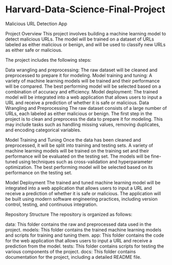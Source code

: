 # Harvard-Data-Science-Final-Project

Malicious URL Detection App

Project Overview
This project involves building a machine learning model to detect malicious URLs. The model will be trained on a dataset of URLs labeled as either malicious or benign, and will be used to classify new URLs as either safe or malicious.

The project includes the following steps:

Data wrangling and preprocessing: The raw dataset will be cleaned and preprocessed to prepare it for modeling.
Model training and tuning: A variety of machine learning models will be trained and their performance will be compared. The best performing model will be selected based on a combination of accuracy and efficiency.
Model deployment: The trained model will be integrated into a web application that allows users to input a URL and receive a prediction of whether it is safe or malicious.
Data Wrangling and Preprocessing
The raw dataset consists of a large number of URLs, each labeled as either malicious or benign. The first step in the project is to clean and preprocess the data to prepare it for modeling. This may include tasks such as handling missing values, removing duplicates, and encoding categorical variables.

Model Training and Tuning
Once the data has been cleaned and preprocessed, it will be split into training and testing sets. A variety of machine learning models will be trained on the training set and their performance will be evaluated on the testing set. The models will be fine-tuned using techniques such as cross-validation and hyperparameter optimization. The best performing model will be selected based on its performance on the testing set.

Model Deployment
The trained and tuned machine learning model will be integrated into a web application that allows users to input a URL and receive a prediction of whether it is safe or malicious. The application will be built using modern software engineering practices, including version control, testing, and continuous integration.

Repository Structure
The repository is organized as follows:

data: This folder contains the raw and preprocessed data used in the project.
models: This folder contains the trained machine learning models and scripts for training and tuning them.
app: This folder contains the code for the web application that allows users to input a URL and receive a prediction from the model.
tests: This folder contains scripts for testing the various components of the project.
docs: This folder contains documentation for the project, including a detailed README file.
